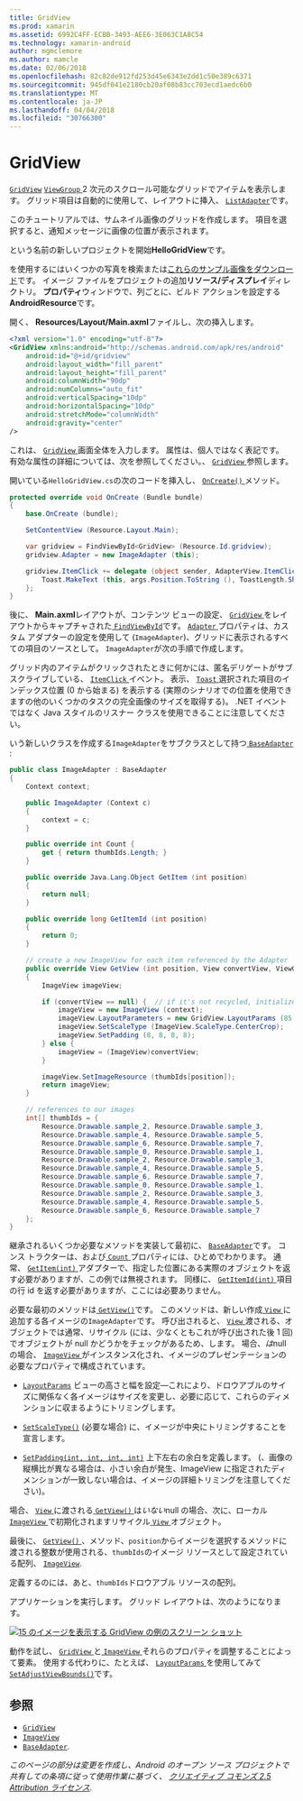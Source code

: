 ```yaml
---
title: GridView
ms.prod: xamarin
ms.assetid: 6992C4FF-ECBB-3493-AEE6-3E063C1A8C54
ms.technology: xamarin-android
author: mgmclemore
ms.author: mamcle
ms.date: 02/06/2018
ms.openlocfilehash: 82c82de912fd253d45e6343e2dd1c50e389c6371
ms.sourcegitcommit: 945df041e2180cb20af08b83cc703ecd1aedc6b0
ms.translationtype: MT
ms.contentlocale: ja-JP
ms.lasthandoff: 04/04/2018
ms.locfileid: "30766300"
---
```

# <a name="gridview"></a>GridView

[`GridView`](https://developer.xamarin.com/api/type/Android.Widget.GridView/) [ `ViewGroup` ](https://developer.xamarin.com/api/type/Android.Views.ViewGroup/) 2 次元のスクロール可能なグリッドでアイテムを表示します。 グリッド項目は自動的に使用して、レイアウトに挿入、 [ `ListAdapter`](https://developer.xamarin.com/api/property/Android.App.ListActivity.ListAdapter/)です。

このチュートリアルでは、サムネイル画像のグリッドを作成します。 項目を選択すると、通知メッセージに画像の位置が表示されます。

という名前の新しいプロジェクトを開始**HelloGridView**です。

を使用するにはいくつかの写真を検索または[これらのサンプル画像をダウンロード](http://developer.android.com/shareables/sample_images.zip)です。 イメージ ファイルをプロジェクトの追加**リソース/ディスプレイ**ディレクトリ。 **プロパティ**ウィンドウで、列ごとに、ビルド アクションを設定する**AndroidResource**です。

開く、 **Resources/Layout/Main.axml**ファイルし、次の挿入します。

```xml
<?xml version="1.0" encoding="utf-8"?>
<GridView xmlns:android="http://schemas.android.com/apk/res/android"
    android:id="@+id/gridview"
    android:layout_width="fill_parent"
    android:layout_height="fill_parent"
    android:columnWidth="90dp"
    android:numColumns="auto_fit"
    android:verticalSpacing="10dp"
    android:horizontalSpacing="10dp"
    android:stretchMode="columnWidth"
    android:gravity="center"
/>
```

これは、 [ `GridView` ](https://developer.xamarin.com/api/type/Android.Widget.GridView/)画面全体を入力します。 属性は、個人ではなく表記です。 有効な属性の詳細については、次を参照してください。、 [ `GridView` ](https://developer.xamarin.com/api/type/Android.Widget.GridView/)参照します。

開いている`HelloGridView.cs`の次のコードを挿入し、 [ `OnCreate()` ](https://developer.xamarin.com/api/member/Android.App.Activity.OnCreate/p/Android.OS.Bundle/)メソッド。

```csharp
protected override void OnCreate (Bundle bundle)
{
    base.OnCreate (bundle);

    SetContentView (Resource.Layout.Main);

    var gridview = FindViewById<GridView> (Resource.Id.gridview);
    gridview.Adapter = new ImageAdapter (this);

    gridview.ItemClick += delegate (object sender, AdapterView.ItemClickEventArgs args) {
        Toast.MakeText (this, args.Position.ToString (), ToastLength.Short).Show ();
    };
}
```

後に、 **Main.axml**レイアウトが、コンテンツ ビューの設定、 [ `GridView` ](https://developer.xamarin.com/api/type/Android.Widget.GridView/)をレイアウトからキャプチャされた[ `FindViewById`](https://developer.xamarin.com/api/member/Android.App.Activity.FindViewById/)です。 [ `Adapter` ](https://developer.xamarin.com/api/property/Android.Widget.AdapterView.RawAdapter/)プロパティは、カスタム アダプターの設定を使用して (`ImageAdapter`)、グリッドに表示されるすべての項目のソースとして。 `ImageAdapter`が次の手順で作成します。

グリッド内のアイテムがクリックされたときに何かには、匿名デリゲートがサブスクライブしている、 [ `ItemClick` ](https://developer.xamarin.com/api/event/Android.Widget.AdapterView.ItemClick/)イベント。
表示、 [ `Toast` ](https://developer.xamarin.com/api/type/Android.Widget.Toast/)選択された項目のインデックス位置 (0 から始まる) を表示する (実際のシナリオでの位置を使用できますの他のいくつかのタスクの完全画像のサイズを取得する)。 .NET イベントではなく Java スタイルのリスナー クラスを使用できることに注意してください。

いう新しいクラスを作成する`ImageAdapter`をサブクラスとして持つ[ `BaseAdapter` ](https://developer.xamarin.com/api/type/Android.Widget.BaseAdapter/):

```csharp
public class ImageAdapter : BaseAdapter
{
    Context context;

    public ImageAdapter (Context c)
    {
        context = c;
    }

    public override int Count {
        get { return thumbIds.Length; }
    }

    public override Java.Lang.Object GetItem (int position)
    {
        return null;
    }

    public override long GetItemId (int position)
    {
        return 0;
    }

    // create a new ImageView for each item referenced by the Adapter
    public override View GetView (int position, View convertView, ViewGroup parent)
    {
        ImageView imageView;

        if (convertView == null) {  // if it's not recycled, initialize some attributes
            imageView = new ImageView (context);
            imageView.LayoutParameters = new GridView.LayoutParams (85, 85);
            imageView.SetScaleType (ImageView.ScaleType.CenterCrop);
            imageView.SetPadding (8, 8, 8, 8);
        } else {
            imageView = (ImageView)convertView;
        }

        imageView.SetImageResource (thumbIds[position]);
        return imageView;
    }

    // references to our images
    int[] thumbIds = {
        Resource.Drawable.sample_2, Resource.Drawable.sample_3,
        Resource.Drawable.sample_4, Resource.Drawable.sample_5,
        Resource.Drawable.sample_6, Resource.Drawable.sample_7,
        Resource.Drawable.sample_0, Resource.Drawable.sample_1,
        Resource.Drawable.sample_2, Resource.Drawable.sample_3,
        Resource.Drawable.sample_4, Resource.Drawable.sample_5,
        Resource.Drawable.sample_6, Resource.Drawable.sample_7,
        Resource.Drawable.sample_0, Resource.Drawable.sample_1,
        Resource.Drawable.sample_2, Resource.Drawable.sample_3,
        Resource.Drawable.sample_4, Resource.Drawable.sample_5,
        Resource.Drawable.sample_6, Resource.Drawable.sample_7
    };
}
```

継承されるいくつか必要なメソッドを実装して最初に、 [ `BaseAdapter`](https://developer.xamarin.com/api/type/Android.Widget.BaseAdapter/)です。 コンス トラクターは、および[ `Count` ](https://developer.xamarin.com/api/property/Android.Widget.BaseAdapter.Count/)プロパティには、ひとめでわかります。 通常、 [ `GetItem(int)` ](https://developer.xamarin.com/api/member/Android.Widget.BaseAdapter.GetItem/)アダプターで、指定した位置にある実際のオブジェクトを返す必要がありますが、この例では無視されます。 同様に、 [ `GetItemId(int)` ](https://developer.xamarin.com/api/member/Android.Widget.BaseAdapter.GetItemId/)項目の行 id を返す必要がありますが、ここには必要ありません。

必要な最初のメソッドは[ `GetView()`](https://developer.xamarin.com/api/member/Android.Widget.BaseAdapter.GetView/)です。
このメソッドは、新しい作成[ `View` ](https://developer.xamarin.com/api/type/Android.Views.View/)に追加する各イメージの`ImageAdapter`です。 呼び出されると、 [ `View` ](https://developer.xamarin.com/api/type/Android.Views.View/)渡される、オブジェクトでは通常、リサイクル (には、少なくともこれが呼び出された後 1 回) でオブジェクトが null かどうかをチェックがあるため、します。 場合、*は*null の場合、 [ `ImageView` ](https://developer.xamarin.com/api/type/Android.Widget.ImageView/)がインスタンス化され、イメージのプレゼンテーションの必要なプロパティで構成されています。

- [`LayoutParams`](https://developer.xamarin.com/api/property/Android.Views.View.LayoutParameters/) ビューの高さと幅を設定&mdash;これにより、ドロウアブルのサイズに関係なく各イメージはサイズを変更し、必要に応じて、これらのディメンションに収まるようにトリミングします。

- [`SetScaleType()`](https://developer.xamarin.com/api/member/Android.Widget.ImageView.SetScaleType/) (必要な場合) に、イメージが中央にトリミングすることを宣言します。

- [`SetPadding(int, int, int, int)`](https://developer.xamarin.com/api/member/Android.Views.View.SetPadding/) 上下左右の余白を定義します。 (、画像の縦横比が異なる場合は、小さい余白が発生、ImageView に指定されたディメンションが一致しない場合は、イメージの詳細トリミングを注意してください)。

場合、 [ `View` ](https://developer.xamarin.com/api/type/Android.Views.View/)に渡される[ `GetView()` ](https://developer.xamarin.com/api/member/Android.Widget.BaseAdapter.GetView/)は*いない*null の場合、次に、ローカル[ `ImageView` ](https://developer.xamarin.com/api/type/Android.Widget.ImageView/)で初期化されますリサイクル[ `View` ](https://developer.xamarin.com/api/type/Android.Views.View/)オブジェクト。

最後に、 [ `GetView()` ](https://developer.xamarin.com/api/member/Android.Widget.BaseAdapter.GetView/) 、メソッド、`position`からイメージを選択するメソッドに渡される整数が使用される、`thumbIds`のイメージ リソースとして設定されている配列、 [ `ImageView`](https://developer.xamarin.com/api/type/Android.Widget.ImageView/).

定義するのには、あと、`thumbIds`ドロウアブル リソースの配列。

アプリケーションを実行します。 グリッド レイアウトは、次のようになります。

[![15 のイメージを表示する GridView の例のスクリーン ショット](grid-view-images/helloviews4.png)](grid-view-images/helloviews4.png#lightbox)

動作を試し、 [ `GridView` ](https://developer.xamarin.com/api/type/Android.Widget.GridView/)と[ `ImageView` ](https://developer.xamarin.com/api/type/Android.Widget.ImageView/)それらのプロパティを調整することによって要素。 使用する代わりに、たとえば、 [ `LayoutParams` ](https://developer.xamarin.com/api/property/Android.Views.View.LayoutParameters/)を使用してみて[ `SetAdjustViewBounds()`](https://developer.xamarin.com/api/member/Android.Widget.ImageView.SetAdjustViewBounds/)です。


## <a name="references"></a>参照

-   [`GridView`](https://developer.xamarin.com/api/type/Android.Widget.GridView/) 
-   [`ImageView`](https://developer.xamarin.com/api/type/Android.Widget.ImageView/)
-   [`BaseAdapter`](https://developer.xamarin.com/api/type/Android.Widget.BaseAdapter/).

*このページの部分は変更を作成し、Android のオープン ソース プロジェクトで共有しての条項に従って使用作業に基づく、*
[*クリエイティブ コモンズ 2.5 Attribution ライセンス*](http://creativecommons.org/licenses/by/2.5/).
